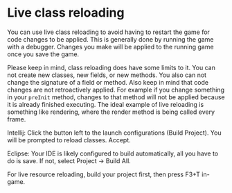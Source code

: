 # Live class reloading
You can use live class reloading to avoid having to restart the game for code changes to be applied. This is generally done by running the game with a debugger. Changes you make will be applied to the running game once you save the game. 

Please keep in mind, class reloading does have some limits to it. You can not create new classes, new fields, or new methods. You also can not change the signature of a field or method. Also keep in mind that code changes are not retroactively applied. For example if you change something in your `preInit` method, changes to that method will not be applied because it is already finished executing. The ideal example of live reloading is something like rendering, where the render method is being called every frame.

Intellij: Click the button left to the launch configurations (Build Project). You will be prompted to reload classes. Accept.

Eclipse: Your IDE is likely configured to build automatically, all you have to do is save. If not, select Project -> Build All.

For live resource reloading, build your project first, then press F3+T in-game.